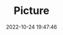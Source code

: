 ---
weight: 1
images:
- /images/edited/141.jpeg
title: Picture
date: 2022-10-24 19:47:46
tags: [luminarneo,work,ILCE-7M3,41.0,person]
---